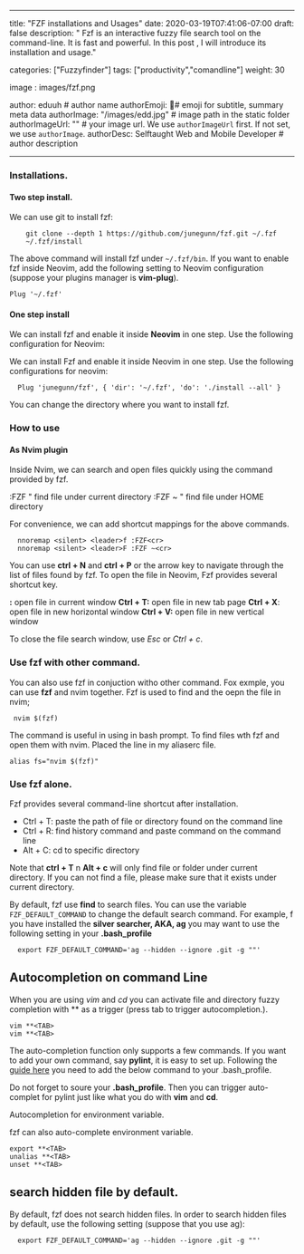 
---
title: "FZF installations and Usages"
date: 2020-03-19T07:41:06-07:00
draft: false
description: " Fzf is an interactive fuzzy file search tool on the command-line. It is fast and powerful. In this post , I will introduce its installation and usage."

categories: ["Fuzzyfinder"]
tags: ["productivity","comandline"]
weight: 30

image : images/fzf.png

author: eduuh # author name
authorEmoji:  🤖# emoji for subtitle, summary meta data
authorImage: "/images/edd.jpg" # image path in the static folder
authorImageUrl: "" # your image url. We use `authorImageUrl` first. If not set, we use `authorImage`.
authorDesc: Selftaught Web and Mobile Developer # author description

---

### Installations.
#### Two step install.

We can use git to install fzf:

        git clone --depth 1 https://github.com/junegunn/fzf.git ~/.fzf
        ~/.fzf/install
The above command will install fzf under `~/.fzf/bin`.
If you want to enable fzf inside Neovim, add the following setting to Neovim configuration (suppose your plugins manager is **vim-plug**).

    Plug '~/.fzf'

#### One step install

We  can install fzf and enable it inside **Neovim** in one step. Use the following configuration for Neovim:

We can install Fzf and enable it inside Neovim in one step. Use the following configurations for neovim:

      Plug 'junegunn/fzf', { 'dir': '~/.fzf', 'do': './install --all' }

You can change the directory where you want to install fzf.

### How to use

#### As Nvim plugin

Inside Nvim, we can search and open files quickly using the command provided by fzf.

:FZF " find file under current directory
:FZF ~ " find file under HOME directory

For convenience, we can add shortcut mappings for the above commands.

      nnoremap <silent> <leader>f :FZF<cr>
      nnoremap <silent> <leader>F :FZF ~<cr>

You can use **ctrl + N** and **ctrl + P** or the arrow key to navigate through the list of files found by fzf. To open the file in Neovim, Fzf provides several shortcut key.

**<Enter>:** open file in current window
**Ctrl + T:** open file in new tab page
**Ctrl + X**: open file in new horizontal window
**Ctrl + V:** open file in new vertical window

To close the file search window, use *Esc* or *Ctrl + c*.

### Use fzf with other command.

You can also use fzf in conjuction witho other command. Fox exmple, you can use **fzf** and nvim together. Fzf is used to find and the oepn the file in nvim;

     nvim $(fzf)

The command is useful in using in bash prompt. To find files wth fzf and open them with nvim. Placed the line in my aliaserc file.

    alias fs="nvim $(fzf)"

### Use fzf alone.

Fzf provides several command-line shortcut after installation.

* Ctrl + T: paste the path of file or directory found on the command line
* Ctrl + R: find history command and paste command on the command line
* Alt + C: cd to specific directory

Note that **ctrl + T** n **Alt + c** will only find file or folder under current directory. If you can not find a file, please make sure that it exists under current directory.

By default, fzf use **find** to search files. You can use the variable `FZF_DEFAULT_COMMAND` to change the default search command. For example, f you have installed the **silver searcher, AKA, ag** you may want to use the following setting in your **.bash_profile**

      export FZF_DEFAULT_COMMAND='ag --hidden --ignore .git -g ""'
## Autocompletion on command Line

When you are using *vim* and *cd* you can activate file and directory fuzzy completion with ** as a trigger (press tab to trigger autocompletion.).

    vim **<TAB>
    vim **<TAB>

The auto-completion function only supports a few commands. If you want to add your own command, say **pylint**, it is easy to set up. Following the [guide here](https://github.com/junegunn/fzf/issues/536) you need to add the below command to your .bash_profile.

Do not forget to soure your **.bash_profile**. Then you can trigger auto-complet for pylint just like what you do with **vim** and **cd**.

Autocompletion for environment variable.

fzf can also auto-complete environment variable.

    export **<TAB>
    unalias **<TAB>
    unset **<TAB>

## search hidden file by default.

By default, fzf does not search hidden files. In order to search hidden files by default, use the following setting (suppose that you use ag):

      export FZF_DEFAULT_COMMAND='ag --hidden --ignore .git -g ""'






